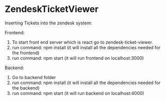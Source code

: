# ZendeskTicketViewer

Inserting Tickets into the zendesk system:

Frontend:
1. To start front end server which is react go to zendesk-ticket-viewer.
2. run command: npm install (it will install all the dependencies needed for the frontend)
3. run command: npm start (it will run frontend on localhost:3000)

Backend:
1. Go to backend folder
2. run command: npm install (it will install all the dependencies needed for the backend)
3. run command: npm start (it will run backend on localhost:4000)